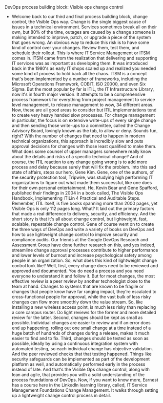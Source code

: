 DevOps process building block: Visible ops change control
- Welcome back to our third and final process building block, change control, the Visible Ops way. Change is the single biggest cause of issues in a technical environment. Services sometimes break all on their own, but 80% of the time, outages are caused by a change someone is making intended to improve, patch, or upgrade a piece of the system that goes wrong. An obvious way to reduce this risk is to have some kind of control over your changes. Review them, test them, and schedule their rollout. This is where IT Service Management or ITSM comes in. ITSM came from the realization that delivering and supporting IT services was as important as developing them. It was introduced back in the 1980's as early IT shops scaled up and realized you needed some kind of process to hold back all the chaos. ITSM is a concept that's been implemented by a number of frameworks, including the Microsoft Operations Framework, COBIT, ISO 20000, and even Six Sigma. But the most popular by far is ITIL, the IT Infrastructure Library, now it's in fourth major version. It attempts to be a comprehensive process framework for everything from project management to service level management, to release management to wow, 34 different areas. Now, these are all good areas to consider but ITIL implementations tend to create very heavy handed slow processes. For change management in particular, the focus is on extensive write-ups of every single change and then sending those write-ups to a committee, called the Change Advisory Board, lovingly known as the tab, to allow or deny. Sounds fun, right? With the number of changes that need to happen in modern technical organizations, this approach is incredibly slow and puts approval decisions for changes with those least qualified to make them. What does some counsel of upper managers somewhere really know about the details and risks of a specific technical change? And of course, the ITIL reaction to any change going wrong is to add more process and delay because surely that will fix the problem. Into this sad state of affairs, steps our hero, Gene Kim. Gene, one of the authors, of the security protection tool, Tripwire, was studying high performing IT organizations to figure out what made them successful, like one does for their own personal entertainment. He, Kevin Bear and Gene Spafford, published their findings in 2004 in a book called, The Visible Ops Handbook, Implementing ITILin 4 Practical and Auditable Steps. Remember, ITIL itself, is five books spanning more than 2000 pages, yet Visible Ops is only 112 pages long. What? It laid out the primary factors that made a real difference to delivery, security, and efficiency. And the short story is that it's all about change control, but lightweight, fast, scalable, repeatable change control. Gene of course went on to create the three ways of DevOps and write a variety of books on DevOps and how to use lightweight change control to improve security and compliance audits. Our friends at the Google DevOps Research and Assessment Group have done further research on this, and yes indeed, streamline change approval processes contribute to higher performance and lower levels of burnout and increase psychological safety among people in an organization. So, what does this kind of lightweight change control look like? Well, first, every change does need to be reviewed and approved and documented. You do need a process and you need everyone to understand it and follow it. But for most changes, the most effective review is a peer review by another technologist close to the team at hand. Changes to systems that are known to be fragile or changes that people know have far ranging impact, they're escalated to cross-functional people for approval, while the vast bulk of less risky changes can flow more smoothly down the value stream. So, like installing a new wireless access point, is much less risky than replacing a core campus router. Do light reviews for the former and more detailed review for the latter. Second, changes should be kept as small as possible. Individual changes are easier to review and if an error does end up happening, rolling out one small change at a time instead of a huge batch of hundreds of changes during a release, makes it much easier to find and to fix. Third, changes should be tested as soon as possible, ideally by using a continuous integration system with automated testing, so each individual change has objective validation. And the peer reviewed checks that that testing happened. Things like security safeguards can be implemented as part of the development platform as well, and automatically performed early in the process instead of late. And that's the Visible Ops change control, along with lean and agile, that provides you with a solid understanding of the process foundations of DevOps. Now, if you want to know more, Earnest has a course here in the LinkedIn learning library, called, IT Service Management Foundations Change Management. It walks through setting up a lightweight change control process in detail.